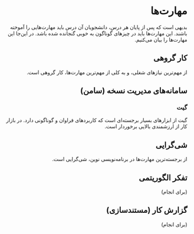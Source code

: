 <div dir="rtl">

# مهارت‌ها

بدیهی است که پس از پایان هر درس، دانشجویان آن درس باید مهارت‌هایی را آموخته باشند. این مهارت‌ها باید در چیزهای گوناگون به خوبی گنجانده شده باشد. در این‌جا این مهارت‌ها را بیان می‌کنیم.

## کار گروهی

از مهم‌ترین نیازهای شغلی، و به کلی از مهم‌ترین مهارت‌ها، کار گروهی است.

## سامانه‌های مدیریت نسخه (سامن)

### گیت

گیت از ابزارهای بسیار برجسته‌ای است که کاربردهای فراوان و گوناگونی دارد. در بازار کار از ارزشمندی بالایی برخوردار است.

## شی‌گرایی

از برجسته‌ترین مهارت‌ها در برنامه‌نویسی نوین، شی‌گرایی است.

## تفکر الگوریتمی

(برای انجام)

## گزارش کار (مستندسازی)

(برای انجام)

</div>

